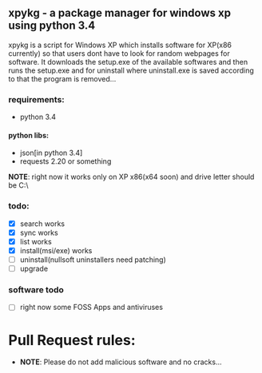 ## xpykg - a package manager for windows xp using python 3.4
xpykg is a script for Windows XP which installs software for XP(x86 currently) so that users dont have to look for random webpages for software. It downloads the setup.exe of the available softwares and then runs the setup.exe and for uninstall where uninstall.exe is saved according to that the program is removed...

### requirements:
- python 3.4

#### python libs:
- json[in python 3.4]
- requests 2.20 or something

**NOTE**: right now it works only on XP x86(x64 soon) and drive letter should be C:\

### todo:
- [x] search works
- [x] sync works
- [x] list works
- [x] install(msi/exe) works
- [ ] uninstall(nullsoft uninstallers need patching)
- [ ] upgrade    

### software todo
- [ ] right now some FOSS Apps and antiviruses

# Pull Request rules:

- **NOTE**: Please do not add malicious software and no cracks...
